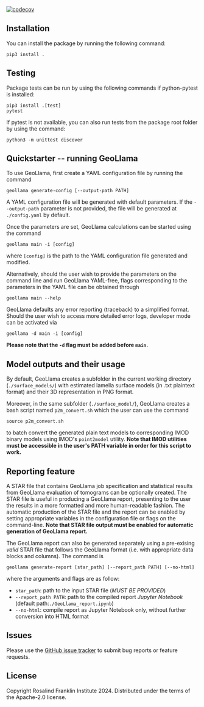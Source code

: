 [![codecov](https://codecov.io/gh/rosalindfranklininstitute/GeoLlama/graph/badge.svg?token=I0JZ7YUYI4)](https://codecov.io/gh/rosalindfranklininstitute/GeoLlama)

## Installation
You can install the package by running the following command:
```
pip3 install .
```

## Testing
Package tests can be run by using the following commands if python-pytest is installed:
```
pip3 install .[test]
pytest
```

If pytest is not available, you can also run tests from the package root folder by using the command:
```
python3 -m unittest discover
```

## Quickstarter -- running GeoLlama
To use GeoLlama, first create a YAML configuration file by running the command
```
geollama generate-config [--output-path PATH]
```
A YAML configuration file will be generated with default parameters. If the `--output-path` parameter is not provided, the file will be generated at `./config.yaml` by default.

Once the parameters are set, GeoLlama calculations can be started using the command
```
geollama main -i [config]
```
where `[config]` is the path to the YAML configuration file generated and modified.

Alternatively, should the user wish to provide the parameters on the command line and run GeoLlama YAML-free, flags corresponding to the parameters in the YAML file can be obtained through
```
geollama main --help
```

GeoLlama defaults any error reporting (traceback) to a simplified format. Should the user wish to access more detailed error logs, developer mode can be activated via
```
geollama -d main -i [config]
```
**Please note that the `-d` flag must be added before `main`.**

## Model outputs and their usage
By default, GeoLlama creates a subfolder in the current working directory (`./surface_models/`) with estimated lamella surface models (in .txt plaintext format) and their 3D representation in PNG format.

Moreover, in the same subfolder (`./surface_model/`), GeoLlama creates a bash script named `p2m_convert.sh` which the user can use the command
```
source p2m_convert.sh
```
to batch convert the generated plain text models to corresponding IMOD binary models using IMOD's `point2model` utility. **Note that IMOD utilities must be accessible in the user's PATH variable in order for this script to work.**

## Reporting feature
A STAR file that contains GeoLlama job specification and statistical results from GeoLlama evaluation of tomograms can be optionally created. The STAR file is useful in producing a GeoLlama report, presenting to the user the results in a more formatted and more human-readable fashion. The automatic production of the STAR file and the report can be enabled by setting appropriate variables in the configuration file or flags on the command-line. **Note that STAR file output must be enabled for automatic generation of GeoLlama report.**

The GeoLlama report can also be generated separately using a pre-exising _valid_ STAR file that follows the GeoLlama format (i.e. with appropriate data blocks and columns). The command is
```
geollama generate-report [star_path] [--report_path PATH] [--no-html]
```
where the arguments and flags are as follow:
- `star_path`: path to the input STAR file (_MUST BE PROVIDED_)
- `--report_path PATH`: path to the compiled report _Jupyter Notebook_ (default path:`./GeoLlama_report.ipynb`)
- `--no-html`: compile report as Jupyter Notebook only, without further conversion into HTML format



## Issues
Please use the [GitHub issue tracker](https://github.com/rosalindfranklininstitute/GeoLlama/issues) to submit bug reports or feature requests.

## License
Copyright Rosalind Franklin Institute 2024. Distributed under the terms of the Apache-2.0 license.